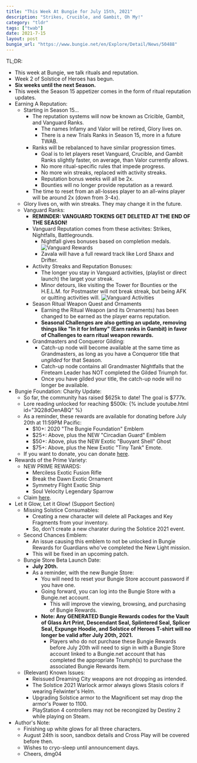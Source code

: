 ```yaml
---
title: "This Week At Bungie for July 15th, 2021"
description: "Strikes, Crucible, and Gambit, Oh My!"
category: "tldr"
tags: ["twab"]
date: 2021-7-15
layout: post
bungie_url: "https://www.bungie.net/en/Explore/Detail/News/50488"
---
```

TL;DR:
- This week at Bungie, we talk rituals and reputation.
- Week 2 of Solstice of Heroes has begun.
- __Six weeks until the next Season.__
- This week the Season 15 appetizer comes in the form of ritual reputation updates.
- Earning A Reputation:
  - Starting in Season 15...
    - The reputation systems will now be known as Cricible, Gambit, and Vanguard Ranks.
      - The names Infamy and Valor will be retired, Glory lives on.
      - There is a new Trials Ranks in Season 15, more in a future TWAB.
    - Ranks will be rebalanced to have similar progression times.
      - Goal is to let players reset Vanguard, Crucible, and Gambit Ranks slightly faster, on average, than Valor currently allows.
      - No more ritual-specific rules that impede progress.
      - No more win streaks, replaced with activity streaks.
      - Reputation bonus weeks will all be 2x.
      - Bounties will no longer provide reputation as a reward.
    - The time to reset from an all-losses player to an all-wins player will be around 2x (down from 3-4x).
  - Glory lives on, with win streaks. They may change it in the future.
  - Vanguard Ranks:
    - **REMINDER: VANGUARD TOKENS GET DELETED AT THE END OF THE SEASON!**
    - Vanguard Reputation comes from these activites: Strikes, Nightfalls, Battlegrounds.
      - Nightfall gives bonuses based on completion medals.
![Vanguard Rewards](https://www.bungie.net/pubassets/pkgs/152/152084/Rewards.jpg?cv=3983621215&av=405393831)
      - Zavala will have a full reward track like Lord Shaxx and Drifter.
    - Activity Streaks and Reputation Bonuses:
      - The longer you stay in Vanguard activities, (playlist or direct launch) the larget your streak.
      - Minor detours, like visiting the Tower for Bounties or the H.E.L.M. for Postmaster will not break streak, but being AFK or quitting activities will.
![Vanguard Activities](https://www.bungie.net/pubassets/pkgs/152/152084/Strike_Bosses.jpg?cv=3983621215&av=405393831)
    - Season Ritual Weapon Quest and Ornaments
      - Earning the Ritual Weapon (and its Ornaments) has been changed to be earned as the player earns reputation.
      - __Seasonal Challenges are also getting an update, removing things like "In it for Infamy" (Earn ranks in Gambit) in favor of Challenges to earn ritual weapon rewards.__
    - Grandmasters and Conqueror Gilding:
      - Catch-up node will become available at the same time as Grandmasters, as long as you have a Conqueror title that _ungilded_ for that Season.
      - Catch-up node contains all Grandmaster Nightfalls that the Fireteam Leader has NOT completed the Gilded Triumph for.
      - Once you have gilded your title, the catch-up node will no longer be available.
- Bungie Foundation: Charity Update:
  - So far, the community has raised $625k to date! The goal is $777k.
  - Lore reading unlocked for reaching $500k:
{% include youtube.html id="3Q28dOenABQ" %}
  - As a reminder, these rewards are available for donating before July 20th at 11:59PM Pacific:
    - $10+: 2020 "The Bungie Foundation" Emblem
    - $25+: Above, plus the NEW "Circadian Guard" Emblem
    - $50+: Above, plus the NEW Exotic "Buoyant Shell" Ghost
    - $75+: Above, plus the New Exotic "Tiny Tank" Emote.
  - If you want to donate, you can donate [here](https://thebungiefoundation.kindful.com/?campaign=1135577).
- Rewards of the Prime Variety:
  - NEW PRIME REWARDS:
    - Merciless Exotic Fusion Rifle
    - Break the Dawn Exotic Ornament
    - Symmetry Flight Exotic Ship
    - Soul Velocity Legendary Sparrow
  - Claim [here](https://bung.ie/PrimeGaming).
- Let it Glow, Let it Glow! (Support Section)
  - Missing Solstice Consumables:
    - Creating a new character will delete all Packages and Key Fragments from your inventory.
    - So, don't create a new charater during the Solstice 2021 event.
  - Second Chances Emblem:
    - An issue causing this emblem to not be unlocked in Bungie Rewards for Guardians who've completed the New Light mission.
    - This will be fixed in an upcoming patch.
  - Bungie Store Beta Launch Date:
    - __July 20th.__
    - As a reminder, with the new Bungie Store:
      - You will need to reset your Bungie Store account password if you have one.
      - Going forward, you can log into the Bungie Store with a Bungie.net account.
        - This will improve the viewing, browsing, and purchasing of Bungie Rewards.
      - **__Note: Any GENERATED Bungie Rewards codes for the Vault of Glass Art Print, Descendant Seal, Splintered Seal, Splicer Seal, Expunge Hoodie, and Solstice of Heroes T-shirt will no longer be valid after July 20th, 2021.__**
        - Players who do not purchase these Bungie Rewards before July 20th will need to sign in with a Bungie Store account linked to a Bungie.net account that has completed the appropriate Triumph(s) to purchase the associated Bungie Rewards item.
  - (Relevant) Known Issues:
    - Reissued Dreaming City weapons are not dropping as intended.
    - The Solstice 2021 Warlock armor always glows Stasis colors if wearing Felwinter's Helm.
    - Upgrading Solstice armor to the Magnificent set may drop the armor's Power to 1100.
    - PlayStation 4 controllers may not be recongized by Destiny 2 while playing on Steam.
- Author's Note:
  - Finishing up white glows for all three characters.
  - August 24th is soon, sandbox details and Cross Play will be covered before then.
  - Wishes to cryo-sleep until announcement days.
  - Cheers, dmg04